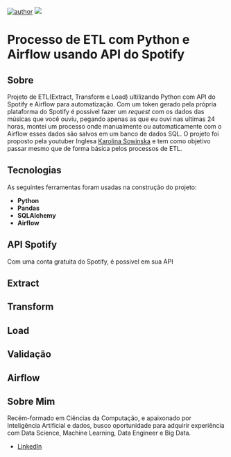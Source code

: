 [![author](https://img.shields.io/badge/author-leovilani-green)](https://www.linkedin.com/in/leonardo-vilani-selan/) [![](https://img.shields.io/badge/python-3.7+-blue.svg)](https://www.python.org/downloads/release/python-365/)

# Processo de ETL com Python e Airflow usando API do Spotify

## Sobre
Projeto de ETL(Extract, Transform e Load) ultilizando Python com API do Spotify e Airflow para automatização. Com um token gerado pela própria plataforma do Spotify é possivel fazer um *request* com os dados das músicas que você ouviu, pegando apenas as que eu ouvi nas ultimas 24 horas, montei um processo onde manualmente ou automaticamente com o Airflow esses dados são salvos em um banco de dados SQL.
O projeto foi proposto pela youtuber Inglesa [Karolina Sowinska](https://www.youtube.com/c/KarolinaSowinska) e tem como objetivo passar mesmo que de forma básica pelos processos de ETL.

## Tecnologias
As seguintes ferramentas foram usadas na construção do projeto:

- **Python**
- **Pandas**
- **SQLAlchemy**
- **Airflow**

## API Spotify
Com uma conta gratuita do Spotify, é possivel em sua API

## Extract

## Transform

## Load

## Validação

## Airflow

## Sobre Mim
Recém-formado em Ciências da Computação, e apaixonado por Inteligência Artificial e dados, busco oportunidade para adquirir experiência com Data Science, Machine Learning, Data Engineer e Big Data.
* [LinkedIn](https://www.linkedin.com/in/leonardo-vilani-selan/)
